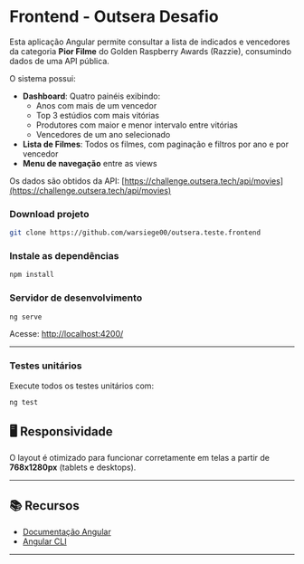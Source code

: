 # Frontend - Outsera Desafio

Esta aplicação Angular permite consultar a lista de indicados e vencedores da categoria **Pior Filme** do Golden Raspberry Awards (Razzie), consumindo dados de uma API pública.

O sistema possui:
- **Dashboard**: Quatro painéis exibindo:
  - Anos com mais de um vencedor
  - Top 3 estúdios com mais vitórias
  - Produtores com maior e menor intervalo entre vitórias
  - Vencedores de um ano selecionado
- **Lista de Filmes**: Todos os filmes, com paginação e filtros por ano e por vencedor
- **Menu de navegação** entre as views

Os dados são obtidos da API: [https://challenge.outsera.tech/api/movies](https://challenge.outsera.tech/api/movies)

### Download projeto
```bash
git clone https://github.com/warsiege00/outsera.teste.frontend
```

### Instale as dependências

```bash
npm install
```

### Servidor de desenvolvimento

```bash
ng serve
```
Acesse: [http://localhost:4200/](http://localhost:4200/)

---

### Testes unitários

Execute todos os testes unitários com:

```bash
ng test
```

## 🖥️ Responsividade

O layout é otimizado para funcionar corretamente em telas a partir de **768x1280px** (tablets e desktops).

---

## 📚 Recursos

- [Documentação Angular](https://angular.dev/)
- [Angular CLI](https://angular.dev/tools/cli)

---